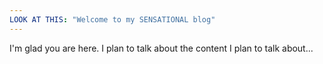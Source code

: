 ```yaml
---
LOOK AT THIS: "Welcome to my SENSATIONAL blog"
---
```


I'm glad you are here. I plan to talk about the content I plan to talk about...
